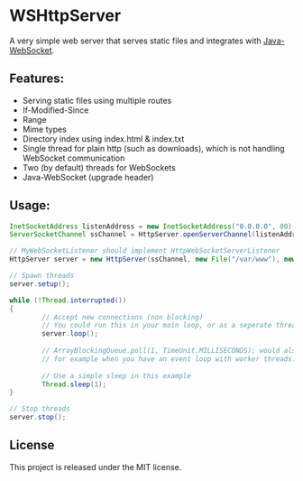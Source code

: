 # WSHttpServer
A very simple web server that serves static files and integrates with [Java-WebSocket](https://github.com/TooTallNate/Java-WebSocket).

## Features:
* Serving static files using multiple routes
* If-Modified-Since
* Range
* Mime types
* Directory index using index.html & index.txt
* Single thread for plain http (such as downloads), which is not handling WebSocket communication 
* Two (by default) threads for WebSockets
* Java-WebSocket (upgrade header)

## Usage:
```java
InetSocketAddress listenAddress = new InetSocketAddress("0.0.0.0", 80); 
ServerSocketChannel ssChannel = HttpServer.openServerChannel(listenAddress);

// MyWebSocketListener should implement HttpWebSocketServerListener
HttpServer server = new HttpServer(ssChannel, new File("/var/www"), new MyWebSocketListener());

// Spawn threads
server.setup();

while (!Thread.interrupted())
{
        // Accept new connections (non blocking)
        // You could run this in your main loop, or as a seperate thread
        server.loop();
         
        // ArrayBlockingQueue.poll(1, TimeUnit.MILLISECONDS); would also work,
        // for example when you have an event loop with worker threads.
        
        // Use a simple sleep in this example
        Thread.sleep(1);
}

// Stop threads
server.stop();
```

## License
This project is released under the MIT license.
